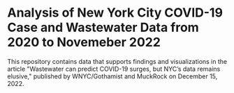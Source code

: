 # Analysis of New York City COVID-19 Case and Wastewater Data from 2020 to Novemeber 2022

This repository contains data that supports findings and visualizations in the article "Wastewater can predict COVID-19 surges, but NYC’s data remains elusive," published by WNYC/Gothamist and MuckRock on December 15, 2022. 


